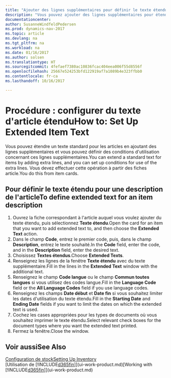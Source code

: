 ```yaml
---
title: "Ajouter des lignes supplémentaires pour définir le texte étendu d'une description d'article"
description: "Vous pouvez ajouter des lignes supplémentaires pour étendre le texte standard qui décrit un article."
documentationcenter: 
author: SusanneWindfeldPedersen
ms.prod: dynamics-nav-2017
ms.topic: article
ms.devlang: na
ms.tgt_pltfrm: na
ms.workload: na
ms.date: 01/16/2017
ms.author: solsen
ms.translationtype: HT
ms.sourcegitcommit: 4fefaef7380ac10836fcac404eea006f55d8556f
ms.openlocfilehash: 25667e524253bfd122919af7a1089b4e323ffbb0
ms.contentlocale: fr-ca
ms.lasthandoff: 10/16/2017

---
```

# <a name="how-to-set-up-extended-item-text"></a><span data-ttu-id="609bf-103">Procédure : configurer du texte d'article étendu</span><span class="sxs-lookup"><span data-stu-id="609bf-103">How to: Set Up Extended Item Text</span></span>
<span data-ttu-id="609bf-104">Vous pouvez étendre un texte standard pour les articles en ajoutant des lignes supplémentaires et vous pouvez définir des conditions d'utilisation concernant ces lignes supplémentaires.</span><span class="sxs-lookup"><span data-stu-id="609bf-104">You can extend a standard text for items by adding extra lines, and you can set up conditions for use of the extra lines.</span></span> <span data-ttu-id="609bf-105">Vous devez effectuer cette opération à partir des fiches article.</span><span class="sxs-lookup"><span data-stu-id="609bf-105">You do this from item cards.</span></span>

## <a name="to-define-extended-text-for-an-item-description"></a><span data-ttu-id="609bf-106">Pour définir le texte étendu pour une description de l'article</span><span class="sxs-lookup"><span data-stu-id="609bf-106">To define extended text for an item description</span></span>
1. <span data-ttu-id="609bf-107">Ouvrez la fiche correspondant à l'article auquel vous voulez ajouter du texte étendu, puis sélectionnez **Texte étendu**.</span><span class="sxs-lookup"><span data-stu-id="609bf-107">Open the card for an item that you want to add extended text to, and then choose the **Extended Text** action.</span></span>
2. <span data-ttu-id="609bf-108">Dans le champ **Code**, entrez le premier code, puis, dans le champ **Description**, entrez le texte souhaité.</span><span class="sxs-lookup"><span data-stu-id="609bf-108">In the **Code** field, enter the code, and in the **Description** field, enter the desired text.</span></span>
3. <span data-ttu-id="609bf-109">Choisissez **Textes étendus**.</span><span class="sxs-lookup"><span data-stu-id="609bf-109">Choose **Extended Texts**.</span></span>
4. <span data-ttu-id="609bf-110">Renseignez les lignes de la fenêtre **Texte étendu** avec du texte supplémentaire.</span><span class="sxs-lookup"><span data-stu-id="609bf-110">Fill in the lines in the **Extended Text** window with the additional text.</span></span>
5. <span data-ttu-id="609bf-111">Renseignez le champ **Code langue** ou le champ **Commun toutes langues** si vous utilisez des codes langue.</span><span class="sxs-lookup"><span data-stu-id="609bf-111">Fill in the **Language Code** field or the **All Language Codes** field if you use language codes.</span></span>
6. <span data-ttu-id="609bf-112">Renseignez les champs **Date début** et **Date fin** si vous souhaitez limiter les dates d'utilisation du texte étendu.</span><span class="sxs-lookup"><span data-stu-id="609bf-112">Fill in the **Starting Date** and **Ending Date** fields if you want to limit the dates on which the extended text is used.</span></span>
7. <span data-ttu-id="609bf-113">Cochez les cases appropriées pour les types de documents où vous souhaitez imprimer le texte étendu.</span><span class="sxs-lookup"><span data-stu-id="609bf-113">Select relevant check boxes for the document types where you want the extended text printed.</span></span>
8. <span data-ttu-id="609bf-114">Fermez la fenêtre.</span><span class="sxs-lookup"><span data-stu-id="609bf-114">Close the window.</span></span>

## <a name="see-also"></a><span data-ttu-id="609bf-115">Voir aussi</span><span class="sxs-lookup"><span data-stu-id="609bf-115">See Also</span></span>
[<span data-ttu-id="609bf-116">Configuration de stock</span><span class="sxs-lookup"><span data-stu-id="609bf-116">Setting Up Inventory</span></span>](inventory-setup-inventory.md)  
<span data-ttu-id="609bf-117">[Utilisation de [!INCLUDE[d365fin](includes/d365fin_md.md)]](ui-work-product.md)</span><span class="sxs-lookup"><span data-stu-id="609bf-117">[Working with [!INCLUDE[d365fin](includes/d365fin_md.md)]](ui-work-product.md)</span></span>

